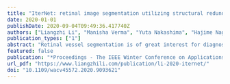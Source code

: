 ```yaml
---
title: "IterNet: retinal image segmentation utilizing structural redundancy in vessel networks"
date: 2020-01-01
publishDate: 2020-09-04T09:49:36.417740Z
authors: ["Liangzhi Li", "Manisha Verma", "Yuta Nakashima", "Hajime Nagahara", "Ryo Kawasaki"]
publication_types: ["1"]
abstract: "Retinal vessel segmentation is of great interest for diagnosis of retinal vascular diseases. To further improve the performance of vessel segmentation, we propose IterNet, a new model based on UNet, with the ability to find obscured details of the vessel from the segmented vessel image itself, rather than the raw input image. IterNet consists of multiple iterations of a mini-UNet, which can be 4$backslashtimes$ deeper than the common UNet. IterNet also adopts the weight-sharing and skip-connection features to facilitate training; therefore, even with such a large architecture, IterNet can still learn from merely 10$backslashsim$20 labeled images, without pre-training or any prior knowledge. IterNet achieves AUCs of 0.9816, 0.9851, and 0.9881 on three mainstream datasets, namely DRIVE, CHASE-DB1, and STARE, respectively, which currently are the best scores in the literature. The source code is available."
featured: false
publication: "*Proceedings - The IEEE Winter Conference on Applications of Computer Vision (WACV)*"
url_pdf: "https://www.liangzhili.com/publication/li-2020-iternet/"
doi: "10.1109/wacv45572.2020.9093621"
---
```


